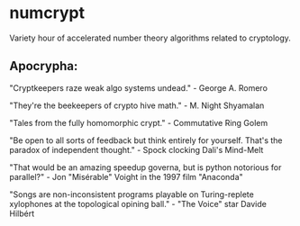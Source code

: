 # numcrypt
Variety hour of accelerated number theory algorithms related to cryptology.

## Apocrypha:
"Cryptkeepers raze weak algo systems undead." - George A. Romero

"They're the beekeepers of crypto hive math." - M. Night Shyamalan

"Tales from the fully homomorphic crypt." - Commutative Ring Golem

"Be open to all sorts of feedback but think entirely for yourself. That's the paradox of independent thought." - Spock clocking Dali's Mind-Melt

"That would be an amazing speedup governa, but is python notorious for parallel?" - Jon "Misérable" Voight in the 1997 film "Anaconda"

"Songs are non-inconsistent programs playable on Turing-replete xylophones at the topological opining ball." - "The Voice" star Davide Hilbért
